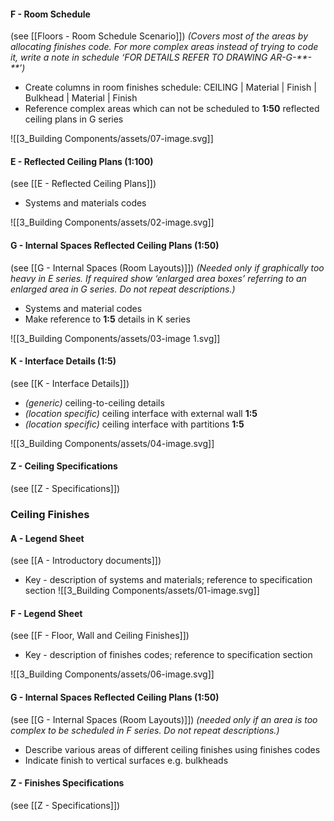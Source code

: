 
#### F - Room Schedule
(see [[Floors - Room Schedule Scenario]])
_(Covers most of the areas by allocating finishes code. For more complex areas instead of trying to code it, write a note in schedule ‘FOR DETAILS REFER TO DRAWING AR-G-\*\*-\*\*’)_
- Create columns in room finishes schedule: <span class="caps"> CEILING | Material | Finish | Bulkhead | Material | Finish </span>
- Reference complex areas which can not be scheduled to **1:50** reflected ceiling plans in G series

![[3_Building Components/assets/07-image.svg]]


#### E - Reflected Ceiling Plans (1:100)
(see [[E - Reflected Ceiling Plans]])
- Systems and materials codes

![[3_Building Components/assets/02-image.svg]]


#### G - Internal Spaces Reflected Ceiling Plans (1:50)
(see [[G - Internal Spaces (Room Layouts)]])
_(Needed only if graphically too heavy in E series. If required show ‘enlarged area boxes’ referring to an enlarged area in G series. Do not repeat descriptions.)_
- Systems and material codes
- Make reference to **1:5** details in K series
 
![[3_Building Components/assets/03-image 1.svg]]

#### K - Interface Details (1:5)
(see [[K - Interface Details]])
- _(generic)_ ceiling-to-ceiling details
- _(location specific)_ ceiling interface with external wall **1:5**
- _(location specific)_ ceiling interface with partitions **1:5**

![[3_Building Components/assets/04-image.svg]]

#### Z - Ceiling Specifications
(see [[Z - Specifications]])


### Ceiling Finishes

#### A - Legend Sheet
(see [[A - Introductory documents]])
- Key - description of systems and materials; reference to specification section
![[3_Building Components/assets/01-image.svg]]


#### F - Legend Sheet
(see [[F - Floor, Wall and Ceiling Finishes]])
- Key - description of finishes codes; reference to specification section

![[3_Building Components/assets/06-image.svg]]

#### G - Internal Spaces Reflected Ceiling Plans (1:50)
(see [[G - Internal Spaces (Room Layouts)]])
_(needed only if an area is too complex to be scheduled in F series. Do not repeat descriptions.)_

- Describe various areas of different ceiling finishes using finishes codes
- Indicate finish to vertical surfaces e.g. bulkheads

#### Z - Finishes Specifications
(see [[Z - Specifications]])